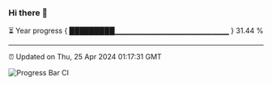 ### Hi there 👋

⏳ Year progress { █████████▁▁▁▁▁▁▁▁▁▁▁▁▁▁▁▁▁▁▁▁▁ } 31.44 %

---

⏰ Updated on Thu, 25 Apr 2024 01:17:31 GMT

![Progress Bar CI](https://github.com/ZhaoGui/ZhaoGui/workflows/Progress%20Bar%20CI/badge.svg)
